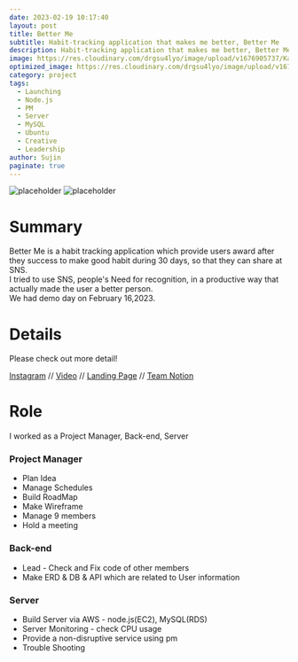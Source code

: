 ```yaml
---
date: 2023-02-19 10:17:40
layout: post
title: Better Me
subtitle: Habit-tracking application that makes me better, Better Me
description: Habit-tracking application that makes me better, Better Me
image: https://res.cloudinary.com/drgsu4lyo/image/upload/v1676905737/KakaoTalk_20230216_175646270_11_hvlsmk.jpg
optimized_image: https://res.cloudinary.com/drgsu4lyo/image/upload/v1676905737/KakaoTalk_20230216_175646270_11_hvlsmk.jpg
category: project
tags:
  - Launching
  - Node.js
  - PM
  - Server
  - MySQL
  - Ubuntu
  - Creative
  - Leadership
author: Sujin
paginate: true
---
```

![placeholder](https://res.cloudinary.com/drgsu4lyo/image/upload/v1676905463/KakaoTalk_20230219_153319461_01_j9n3cc.jpg "Service intro")
![placeholder](https://res.cloudinary.com/drgsu4lyo/image/upload/v1676905454/KakaoTalk_20230219_153319461_mv6gje.jpg "Simple Use Scenario")
<h1>Summary</h1>
Better Me is a habit tracking application which provide users award after they success to make good habit during 30 days, so that they can share at SNS.<br/>
I tried to use SNS, people's Need for recognition, in a productive way that actually made the user a better person.<br/>
We had demo day on February 16,2023.<br/>

<h1>Details</h1>
Please check out more detail! <br/>

[Instagram](https://www.instagram.com/better_me_habit/) //
[Video](https://drive.google.com/file/d/1e8GJ3wA4knpZmtQ6bt5mO6fCf3yUUlE5/view?usp=sharing) //
[Landing Page](https://www.notion.so/waterjin/Better-Me-6ac8b31ba2084bc880c6031e329a9fb0?pvs=4) //
[Team Notion](https://waterjin.notion.site/Better-Me-TEAM-NOTION-373e5cc97b5944498acebb3ae4c412cc)

<h1>Role</h1>
I worked as a Project Manager, Back-end, Server

<h3>Project Manager</h3>
<ul>
  <li>Plan Idea</li>
  <li>Manage Schedules</li>
  <li>Build RoadMap</li>
  <li>Make Wireframe</li>
  <li>Manage 9 members</li>
  <li>Hold a meeting</li>
</ul>

<h3>Back-end</h3>
<ul>
  <li>Lead - Check and Fix code of other members</li>
  <li>Make ERD & DB & API which are related to User information</li>
</ul>

<h3>Server</h3>
<ul>
  <li>Build Server via AWS - node.js(EC2), MySQL(RDS)</li>
  <li>Server Monitoring - check CPU usage</li>
  <li>Provide a non-disruptive service using pm</li>
  <li>Trouble Shooting</li>
</ul>